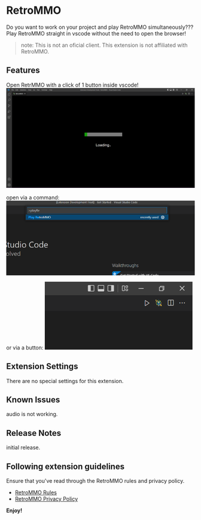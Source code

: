 # RetroMMO

Do you want to work on your project and play RetroMMO simultaneously??? <br>
Play RetroMMO straight in vscode without the need to open the browser!


> note: This is not an oficial client. This extension is not affiliated with RetroMMO.

## Features

Open RetrMMO with a click of 1 button inside vscode!
![example](./assets/example3.png)

open via a command:
![via a command](./assets/example2.png)

or via a button:
![via a command](./assets/example1.png)

## Extension Settings

There are no special settings for this extension.

## Known Issues

audio is not working.

## Release Notes

initial release.


## Following extension guidelines

Ensure that you've read through the RetroMMO rules and privacy policy.

* [RetroMMO Rules](https://retro-mmo.com/rules)
* [RetroMMO Privacy Policy](https://retro-mmo.com/privacy)

**Enjoy!**
